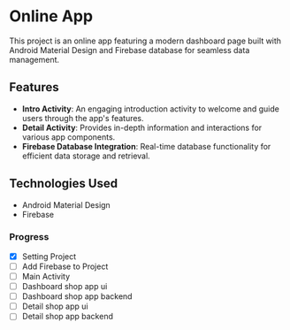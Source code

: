 # Online App

This project is an online app featuring a modern dashboard page built with Android Material Design and Firebase database for seamless data management.

## Features

- **Intro Activity**: An engaging introduction activity to welcome and guide users through the app's features.
- **Detail Activity**: Provides in-depth information and interactions for various app components.
- **Firebase Database Integration**: Real-time database functionality for efficient data storage and retrieval.

## Technologies Used

- Android Material Design
- Firebase

### Progress

- [x] Setting Project
- [ ] Add Firebase to Project
- [ ] Main Activity
- [ ] Dashboard shop app ui
- [ ] Dashboard shop app backend
- [ ] Detail shop app ui
- [ ] Detail shop app backend
